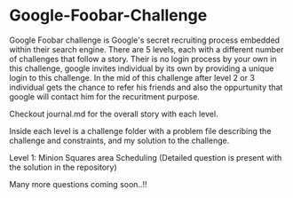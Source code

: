 # Google-Foobar-Challenge
Google Foobar challenge is Google's secret recruiting process embedded within their search engine. There are 5 levels, each with a different number of challenges that follow a story.
Their is no login process by your own in this challenge, google invites individual by its own by providing a unique login to this challenge. In the mid of this challenge after level 2 or 3 individual gets the chance to refer his friends and also the oppurtunity that google will contact him for the recuritment purpose.

Checkout journal.md for the overall story with each level.

Inside each level is a challenge folder with a problem file describing the challenge and constraints, and my solution to the challenge.

Level 1:
Minion Squares area Scheduling (Detailed question is present with the solution in the repository)

Many more questions coming soon..!!
